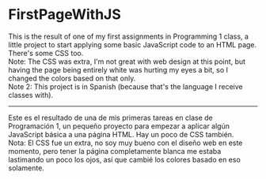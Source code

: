 # FirstPageWithJS
This is the result of one of my first assignments in Programming 1 class, a little project to start applying some basic JavaScript code to an HTML page.
There's some CSS too.  
Note: The CSS was extra, I'm not great with web design at this point, but having the page being entirely white was hurting my eyes a bit, so I changed the colors based on that only.  
Note 2: This project is in Spanish (because that's the language I receive classes with).

---------------------

Este es el resultado de una de mis primeras tareas en clase de Programación 1, un pequeño proyecto para empezar a aplicar algún JavaScript básica a una página HTML.
Hay un poco de CSS también.  
Nota: El CSS fue un extra, no soy muy bueno con el diseño web en este momento, pero tener la página completamente blanca me estaba lastimando un poco los ojos, así que cambié los colores basado en eso solamente.
